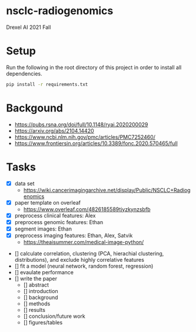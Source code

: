 # nsclc-radiogenomics
Drexel AI 2021 Fall

# Setup

Run the following in the root directory of this project in order to install all dependencies. 

``` bash
pip install -r requirements.txt
```

# Backgound
- https://pubs.rsna.org/doi/full/10.1148/ryai.2020200029
- https://arxiv.org/abs/2104.14420
- https://www.ncbi.nlm.nih.gov/pmc/articles/PMC7252460/
- https://www.frontiersin.org/articles/10.3389/fonc.2020.570465/full

# Tasks

- [x] data set
  - https://wiki.cancerimagingarchive.net/display/Public/NSCLC+Radiogenomics
- [x] paper template on overleaf
  - https://www.overleaf.com/4826185589tjyzkynzsbfb
- [X] preprocess clinical features: Alex
- [x] preprocess genomic features: Ethan
- [x] segment images: Ethan
- [x] preprocess imaging features: Ethan, Alex, Satvik
  - https://theaisummer.com/medical-image-python/
- [] calculate correlation, clustering (PCA, hierachial clustering, distributions), and exclude highly correlative features
- [] fit a model (neural network, random forest, regression)
- [] evaulate performance
- [] write the paper
  - [] abstract
  - [] introduction
  - [] background
  - [] methods
  - [] results
  - [] conclusion/future work
  - [] figures/tables

